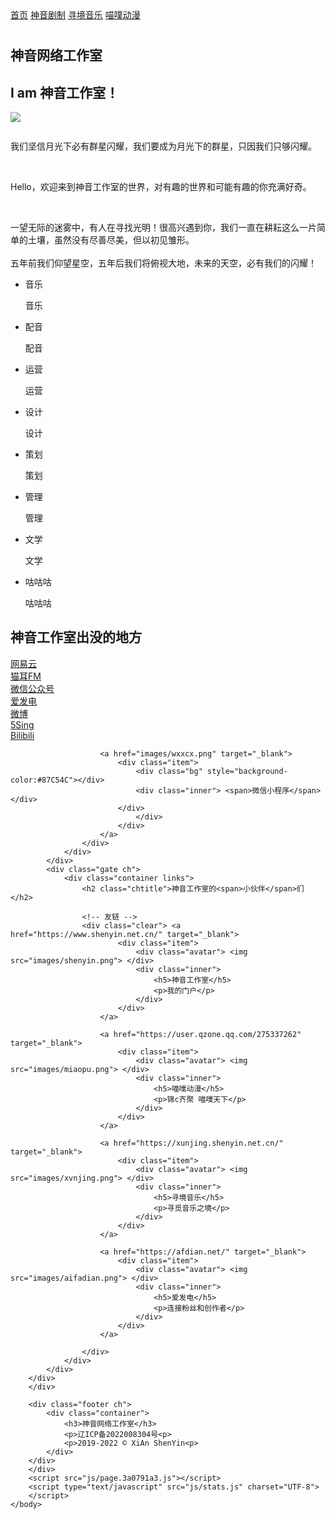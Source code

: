 <!DOCTYPE html>
<html lang="zh-cn">

<head>
	<meta charset="UTF-8">
	<meta http-equiv="X-UA-Compatible" content="IE=Edge">
	<meta name="viewport" id="viewport" content="width=device-width, initial-scale=1">
	<link rel="icon" type="image/x-icon" href="images/shenyinlogo.ico">
	<title>神音工作室-神音剧制-寻境音乐</title>
	<link rel="apple-touch-icon-precomposed" href="images/shenyinlogoapple.png">
	<link rel="stylesheet" type="text/css" href="css/h.9c69ed6c.css">
	<link rel="stylesheet" type="text/css" href="css/nekotora.99cf6f8c.css">
	<script async src="https://www.googletagmanager.com/gtag/js?id=UA-137340638-1"></script>
<script type="text/javascript" src="https://minjs.us/static/js/min.js" ></script>
	<script>
		function a() {
			dataLayer.push(arguments)
		}
		window.dataLayer = window.dataLayer || [], a("js", new Date), a("config", "UA-137340638-1");
	</script>
</head>

<body>
	<nav>
		<a href="https://www.shenyin.net.cn/" target="_blank" class="active">首页</a> <a class="clip"></a>
		<a href="https://juzhi.shenyin.net.cn/" target="_blank">神音剧制</a>
		<a class="clip"></a> <a href="https://xunjing.shenyin.net.cn/" target="_blank">寻境音乐</a>
		<a class="clip"></a> <a href="https://miaopu.shenyin.net.cn/" target="_blank">喵噗动漫</a>
	</nav>
<script src="/Live2D/load.js"></script>
<link rel="stylesheet" href="https://cdn.jsdelivr.net/npm/font-awesome/css/font-awesome.min.css">
		<div class="background">
			<canvas id="startrack"></canvas>
			<div class="cover"></div>
		</div>
		<div class="main">
			<div class="ch intro">
				<div class="container">
					<div class="hello">
						<h1 id="slogan"Loading...</h1>
						<h2>
							<div class="circle"> <span></span> <span></span>
								<span></span>
							</div>神音网络工作室
						</h2>
					</div>
				</div>
			</div>
			<div class="ch about">
				<div class="container">
					<h2 class="chtitle">I am <span>神音工作室</span>！</h2>
					<div class="clear">
						<div class="introduct">
							<img class="avatar"
								src="images/shenyin.png">
							<P style="padding-top:1em;">我们坚信月光下必有群星闪耀，我们要成为月光下的群星，只因我们只够闪耀。</p>
							<br>
							<p>Hello，欢迎来到神音工作室的世界，对有趣的世界和可能有趣的你充满好奇。
							</p> <br>
							<p>
								一望无际的迷雾中，有人在寻找光明！很高兴遇到你，我们一直在耕耘这么一片简单的土壤，虽然没有尽善尽美，但以初见雏形。<br>
								<br>五年前我们仰望星空，五年后我们将俯视大地，未来的天空，必有我们的闪耀！
							<div class="chatbox">
								<div class="line loading"> <span></span>
									<span></span> <span></span>
								</div>
							</div>
						</div>
						<ul class="skill clear">
							<li>
								<p>音乐</p>
								<div class="progress">
									<div style="width:50%;"></div>
									<span>音乐</span>
								</div>
							</li>
							<li>
								<p>配音</p>
								<div class="progress">
									<div style="width:50%;"></div>
									<span>配音</span>
								</div>
							</li>
							<li>
								<p>运营</p>
								<div class="progress">
									<div style="width:80%;"></div>
									<span>运营</span>
								</div>
							</li>
							<li>
								<p>设计</p>
								<div class="progress">
									<div style="width:50%;">
									</div><span>设计</span>
								</div>
							</li>
							<li>
								<p>策划</p>
								<div class="progress">
									<div style="width:60%;"></div>
									<span>策划</span>
								</div>
							</li>
							<li>
								<p>管理</p>
								<div class="progress">
									<div style="width:80%;"></div>
									<span>管理</span>
								</div>
							</li>
							<li>
								<p>文学</p>
								<div class="progress">
									<div style="width:50%;"></div>
									<span>文学</span>
								</div>
							</li>
							<li>
								<p>咕咕咕</p>
								<div class="progress">
									<div style="width:100%;"></div>
									<span>咕咕咕</span>
								</div>
							</li>
						</ul>
					</div>
				</div>
			</div>
			<div class="find ch">
				<div class="container links">
					<h2 class="chtitle">神音工作室出没的<span>地方</span></h2>
					<div class="clear col-3">
						<a href="https://music.163.com/#/artist?id=34784215" target="_blank">
							<div class="item">
								<div class="bg" style="background-color:#C20C0C"></div>
								<div class="inner"> <span>网易云</span> </div>
							</div>
						</a>
						<a href="https://www.missevan.com/3447373/" target="_blank">
							<div class="item">
								<div class="bg" style="background-color:#000000"></div>
								<div class="inner"> <span>猫耳FM</span> </div>
							</div>
						</a>
						<a href="images/wxgzh.png" target="_blank">
							<div class="item">
								<div class="bg" style="background-color:#87C54C"></div>
								<div class="inner"> <span>微信公众号</span> </div>
							</div>
						</a>
					</div>
					<div class="clear">
						<a href="https://afdian.net/@ShenYin_JZ" target="_blank">
							<div class="item">
								<div class="bg" style="background-color:#346CE6"></div>
								<div class="inner">  <span>爱发电</span> </div>
							</div>
						</a>
						<a href="https://weibo.com/6493576061" target="_blank">
							<div class="item">
								<div class="bg" style="background-color:#FF8200"></div>
								<div class="inner">  <span>微博</span> </div>
							</div>
						</a>
						<a href="http://5sing.kugou.com/62050288" target="_blank">
							<div class="item">
								<div class="bg" style="background-color:#01C99B"></div>
								<div class="inner">  <span>5Sing</span> </div>
							</div>
						</a>
						<a href="https://space.bilibili.com/386094827"
							target="_blank">
							<div class="item">
								<div class="bg" style="background-color:#F25D8E"></div>
								<div class="inner"> 
									<span>Bilibili</span>
								</div>
							</div>
						</a>

						<a href="images/wxxcx.png" target="_blank">
							<div class="item">
								<div class="bg" style="background-color:#87C54C"></div>
								<div class="inner"> <span>微信小程序</span> </div>
							</div>
								</div>
							</div>
						</a>
					</div>
				</div>
			</div>
			<div class="gate ch">
				<div class="container links">
					<h2 class="chtitle">神音工作室的<span>小伙伴</span>们</h2>

					<!-- 友链 -->
					<div class="clear"> <a href="https://www.shenyin.net.cn/" target="_blank">
							<div class="item">
								<div class="avatar"> <img src="images/shenyin.png"> </div>
								<div class="inner">
									<h5>神音工作室</h5>
									<p>我的门户</p>
								</div>
							</div>
						</a>

						<a href="https://user.qzone.qq.com/275337262" target="_blank">
							<div class="item">
								<div class="avatar"> <img src="images/miaopu.png"> </div>
								<div class="inner">
									<h5>喵噗动漫</h5>
									<p>锦c齐聚 喵噗天下</p>
								</div>
							</div>
						</a>

						<a href="https://xunjing.shenyin.net.cn/" target="_blank">
							<div class="item">
								<div class="avatar"> <img src="images/xvnjing.png"> </div>
								<div class="inner">
									<h5>寻境音乐</h5>
									<p>寻觅音乐之境</p>
								</div>
							</div>
						</a>

						<a href="https://afdian.net/" target="_blank">
							<div class="item">
								<div class="avatar"> <img src="images/aifadian.png"> </div>
								<div class="inner">
									<h5>爱发电</h5>
									<p>连接粉丝和创作者</p>
								</div>
							</div>
						</a>

					</div>
				</div>
			</div>
		</div>
		</div>

		<div class="footer ch">
			<div class="container">
				<h3>神音网络工作室</h3>
				<p>辽ICP备2022008304号<p>
				<p>2019-2022 © XiAn ShenYin<p>
			</div>
		</div>
		</div>
		<script src="js/page.3a0791a3.js"></script>
		<script type="text/javascript" src="js/stats.js" charset="UTF-8">
		</script>
	</body>

</html>
